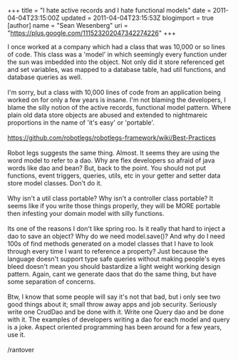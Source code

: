 +++
title = "I hate active records and I hate functional models"
date = 2011-04-04T23:15:00Z
updated = 2011-04-04T23:15:53Z
blogimport = true 
[author]
	name = "Sean Wesenberg"
	uri = "https://plus.google.com/111523202047342274226"
+++

I once worked at a company which had a class that was 10,000 or so lines of code. This class was a 'model' in which seemingly every function under the sun was imbedded into the object. Not only did it store referenced get and set variables, was mapped to a database table, had util functions, and database queries as well. <br /><br />I'm sorry, but a class with 10,000 lines of code from an application being worked on for only a few years is insane. I'm not blaming the developers, I blame the silly notion of the active records, functional model pattern. Where plain old data store objects are abused and extended to nightmareic proportions in the name of 'it's easy' or 'portable'. <br /><br /> https://github.com/robotlegs/robotlegs-framework/wiki/Best-Practices<br /><br />Robot legs suggests the same thing. Almost. It seems they are using the word model to refer to a dao. Why are flex developers so afraid of java words like dao and bean? But, back to the point. You should not put functions, event triggers, queries, utils, etc in your getter and setter data store model classes. Don't do it. <br /><br />Why isn't a util class portable? Why isn't a controller class portable? It seems like if you write those things properly, they will be MORE portable then infesting your domain model with silly functions. <br /><br />Its one of the reasons I don't like spring roo. Is it really that hard to inject a dao to save an object? Why do we need model.save()? And why do I need 100s of find methods generated on a model classes that I have to look through every time I want to reference a property? Just because the language doesn't support type safe queries without making people's eyes bleed doesn't mean you should bastardize a light weight working design pattern. Again, cant we generate daos that do the same thing, but have some separation of concerns. <br /><br />Btw, I know that some people will say it's not that bad, but i only see two good things about it; small throw away apps and job security. Seriously write one CrudDao and be done with it. Write one Query dao and be done with it. The examples of developers writing a dao for each model and query is a joke. Aspect oriented programming has been around for a few years, use it. <br /><br />/rantover
